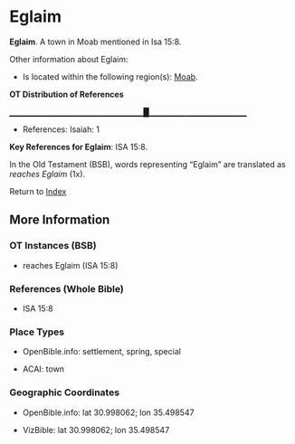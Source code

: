 # Eglaim
**Eglaim**. 
A town in Moab mentioned in Isa 15:8. 




Other information about Eglaim:


* Is located within the following region(s): 
[Moab](Moab.md). 


**OT Distribution of References**

▁▁▁▁▁▁▁▁▁▁▁▁▁▁▁▁▁▁▁▁▁▁█▁▁▁▁▁▁▁▁▁▁▁▁▁▁▁▁
* References: Isaiah: 1



**Key References for Eglaim**: 
ISA 15:8. 


In the Old Testament (BSB), words representing “Eglaim” are translated as 
*reaches Eglaim* (1x). 




Return to [Index](00-Index.md)

## More Information

### OT Instances (BSB)

* reaches Eglaim (ISA 15:8)



### References (Whole Bible)

* ISA 15:8


### Place Types

* OpenBible.info: settlement, spring, special

* ACAI: town



### Geographic Coordinates

* OpenBible.info: lat 30.998062; lon 35.498547

* VizBible: lat 30.998062; lon 35.498547




